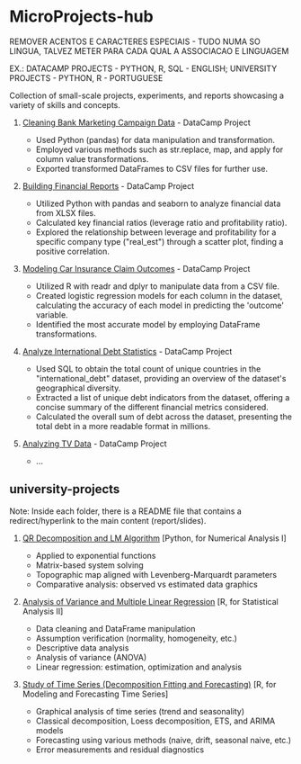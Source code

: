 # MicroProjects-hub

REMOVER ACENTOS E CARACTERES ESPECIAIS - TUDO NUMA SO LINGUA, TALVEZ METER PARA CADA QUAL A ASSOCIACAO E LINGUAGEM

EX.: DATACAMP PROJECTS - PYTHON, R, SQL - ENGLISH; UNIVERSITY PROJECTS - PYTHON, R - PORTUGUESE

Collection of small-scale projects, experiments, and reports showcasing a variety of skills and concepts.

1) [Cleaning Bank Marketing Campaign Data](https://hugoverissimo21.github.io/DataCamp-Projects/Cleaning%20Bank%20Marketing%20Campaign%20Data/notebook.html) - DataCamp Project
  
    -   Used Python (pandas) for data manipulation and transformation.
    -   Employed various methods such as str.replace, map, and apply for column value transformations.
    -   Exported transformed DataFrames to CSV files for further use.

2) [Building Financial Reports](https://hugoverissimo21.github.io/DataCamp-Projects/Building%20Financial%20Reports/notebook.html) - DataCamp Project
  
    -   Utilized Python with pandas and seaborn to analyze financial data from XLSX files.
    -   Calculated key financial ratios (leverage ratio and profitability ratio).
    -   Explored the relationship between leverage and profitability for a specific company type ("real_est") through a scatter plot, finding a positive correlation.

3) [Modeling Car Insurance Claim Outcomes](https://hugoverissimo21.github.io/DataCamp-Projects/Modeling%20Car%20Insurance%20Claim%20Outcomes/notebook.html) - DataCamp Project
  
    -   Utilized R with readr and dplyr to manipulate data from a CSV file.
    -   Created logistic regression models for each column in the dataset, calculating the accuracy of each model in predicting the 'outcome' variable.
    -   Identified the most accurate model by employing DataFrame transformations.

4) [Analyze International Debt Statistics](https://hugoverissimo21.github.io/DataCamp-Projects/Analyze%20International%20Debt%20Statistics/notebook.html) - DataCamp Project

    -   Used SQL to obtain the total count of unique countries in the "international_debt" dataset, providing an overview of the dataset's geographical diversity.
    -   Extracted a list of unique debt indicators from the dataset, offering a concise summary of the different financial metrics considered.
    -   Calculated the overall sum of debt across the dataset, presenting the total debt in a more readable format in millions.

5) [Analyzing TV Data](https://github.com/Hugoverissimo21/DataCamp-Projects/tree/main/Analyzing%20TV%20Data) - DataCamp Project

    -   ...

## university-projects

Note: Inside each folder, there is a README file that contains a redirect/hyperlink to the main content (report/slides).

1) [QR Decomposition and LM Algorithm](https://github.com/Hugoverissimo21/University-Projects/tree/main/Decomposição%20QR%20e%20Algoritmo%20LM) [Python, for Numerical Analysis I]

    -   Applied to exponential functions
    -   Matrix-based system solving
    -   Topographic map aligned with Levenberg-Marquardt parameters
    -   Comparative analysis: observed vs estimated data graphics

2) [Analysis of Variance and Multiple Linear Regression](https://github.com/Hugoverissimo21/University-Projects/tree/main/Relatório%20de%20Análise%20de%20Variância%20e%20Regressão%20Linear%20Múltipla) [R, for Statistical Analysis II]

    - Data cleaning and DataFrame manipulation
    - Assumption verification (normality, homogeneity, etc.)
    - Descriptive data analysis
    - Analysis of variance (ANOVA)
    - Linear regression: estimation, optimization and analysis

3) [Study of Time Series (Decomposition Fitting and Forecasting)](https://github.com/Hugoverissimo21/University-Projects/tree/main/Estudo%20de%20Séries%20Temporais%20(Decomposição%2C%20Ajuste%20e%20Previsão)) [R, for Modeling and Forecasting Time Series]

    - Graphical analysis of time series (trend and seasonality)
    - Classical decomposition, Loess decomposition, ETS, and ARIMA models
    - Forecasting using various methods (naive, drift, seasonal naive, etc.)
    - Error measurements and residual diagnostics